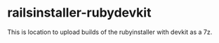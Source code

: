 # railsinstaller-rubydevkit

This is location to upload builds of the rubyinstaller with devkit as a 7z.
